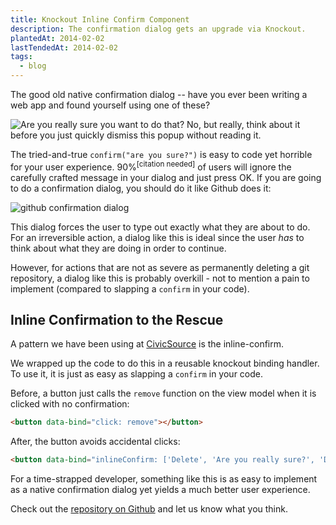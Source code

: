 ```yaml
---
title: Knockout Inline Confirm Component
description: The confirmation dialog gets an upgrade via Knockout.
plantedAt: 2014-02-02
lastTendedAt: 2014-02-02
tags:
  - blog
---
```

The good old native confirmation dialog -- have you ever been writing a web app and found yourself using one of these?

![Are you really sure you want to do that? No, but really, think about it before you just quickly dismiss this popup without reading it.](confirm.png)

The tried-and-true `confirm("are you sure?")` is easy to code yet horrible for your user experience. 90%<sup>[citation needed]</sup> of users will ignore the carefully crafted message in your dialog and just press OK. If you are going to do a confirmation dialog, you should do it like Github does it:

![github confirmation dialog](github-confirm.png)

This dialog forces the user to type out exactly what they are about to do. For an irreversible action, a dialog like this is ideal since the user _has_ to think about what they are doing in order to continue.

However, for actions that are not as severe as permanently deleting a git repository, a dialog like this is probably overkill - not to mention a pain to implement (compared to slapping a `confirm` in your code).

## Inline Confirmation to the Rescue

A pattern we have been using at [CivicSource](https://www.civicsource.com/) is the inline-confirm.

We wrapped up the code to do this in a reusable knockout binding handler. To use it, it is just as easy as slapping a `confirm` in your code.

Before, a button just calls the `remove` function on the view model when it is clicked with no confirmation:

```html
<button data-bind="click: remove"></button>
```

After, the button avoids accidental clicks:

```html
<button data-bind="inlineConfirm: ['Delete', 'Are you really sure?', 'Deleting…'], submitFunction: remove"></button>
```

For a time-strapped developer, something like this is as easy to implement as a native confirmation dialog yet yields a much better user experience.

Check out the [repository on Github](https://github.com/civicsource/knockout-inline-confirm) and let us know what you think.